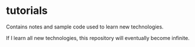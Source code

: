 # tutorials
Contains notes and sample code used to learn new technologies.

If I learn all new technologies, this repository will eventually become infinite.
